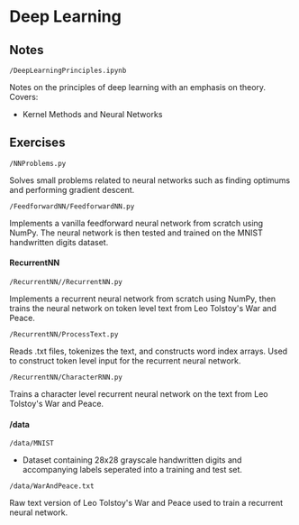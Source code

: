 
# Deep Learning

## Notes

`/DeepLearningPrinciples.ipynb`

Notes on the principles of deep learning with an emphasis on theory. Covers:
* Kernel Methods and Neural Networks

## Exercises

`/NNProblems.py`

Solves small problems related to neural networks such as finding optimums and performing gradient descent.

`/FeedforwardNN/FeedforwardNN.py`

Implements a vanilla feedforward neural network from scratch using NumPy. The neural network is then tested and trained on the MNIST handwritten digits dataset.

#### RecurrentNN

`/RecurrentNN//RecurrentNN.py`

Implements a recurrent neural network from scratch using NumPy, then trains the neural network on token level text from Leo Tolstoy's War and Peace.

`/RecurrentNN/ProcessText.py` 

Reads .txt files, tokenizes the text, and constructs word index arrays. Used to construct token level input for the recurrent neural network.

`/RecurrentNN/CharacterRNN.py`

Trains a character level recurrent neural network on the text from Leo Tolstoy's War and Peace.

#### /data

`/data/MNIST`

* Dataset containing 28x28 grayscale handwritten digits and accompanying labels seperated into a training and test set. 

`/data/WarAndPeace.txt` 

Raw text version of Leo Tolstoy's War and Peace used to train a recurrent neural network.
